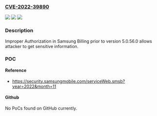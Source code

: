 ### [CVE-2022-39890](https://cve.mitre.org/cgi-bin/cvename.cgi?name=CVE-2022-39890)
![](https://img.shields.io/static/v1?label=Product&message=Samsung%20Billing&color=blue)
![](https://img.shields.io/static/v1?label=Version&message=%3C%205.0.56.0%20&color=brighgreen)
![](https://img.shields.io/static/v1?label=Vulnerability&message=CWE-285%3A%20Improper%20Authorization&color=brighgreen)

### Description

Improper Authorization in Samsung Billing prior to version 5.0.56.0 allows attacker to get sensitive information.

### POC

#### Reference
- https://security.samsungmobile.com/serviceWeb.smsb?year=2022&month=11

#### Github
No PoCs found on GitHub currently.

